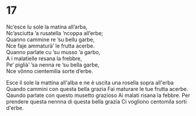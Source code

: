 # 17  
  
Nc’esce lu sole la matina all’arba,  
Nc’asciutta ’a rusatella ’ncoppa all’erbe;  
Quanno cammine re ’su bellu garbe,  
Nce faje ammaturà’ le frutta acerbe.  
Quanno parlate cu ’su musso ’a garbo,  
A i malatielle resana la frebbre,  
Pe’ piglià’ ’sa nenna re ’su bella garbe,  
Nce vônno cientemilia sorte d’erbe.

Esce il sole la mattina all'alba
e ne è uscita una rosella sopra all'erba
Quando cammini con questa bella grazia
Fai maturare le tue frutta acerbe.
Qaundo parlate con questo musetto grazioso
Ai malati risana la febbre.
Per prendere questa nennna di questa bella grazia
Ci vogliono centomila sorti d'erbe.
